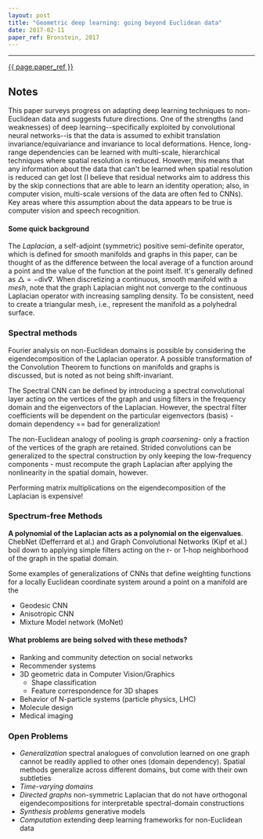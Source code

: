 ```yaml
---
layout: post
title: "Geometric deep learning: going beyond Euclidean data"
date: 2017-02-11
paper_ref: Bronstein, 2017
---
```


<script type="text/x-mathjax-config">
MathJax.Hub.Config({
  TeX: { equationNumbers: { autoNumber: "AMS" } },
  tex2jax: {inlineMath: [['$','$'], ['\\(','\\)']]}
});
</script>

<script type="text/javascript" async
  src="https://cdn.mathjax.org/mathjax/latest/MathJax.js?config=TeX-MML-AM_CHTML">
</script> 
---

[{{ page.paper_ref }}](https://arxiv.org/abs/1611.08097)

## Notes

This paper surveys progress on adapting deep learning techniques to non-Euclidean data and suggests future directions. One of the strengths (and weaknesses) of deep learning--specifically exploited by convolutional neural networks--is that the data is assumed to exhibit translation invariance/equivariance and invariance to local deformations. Hence, long-range dependencies can be learned with multi-scale, hierarchical techniques where spatial resolution is reduced. However, this means that any information about the data that can't be learned when spatial resolution is reduced can get lost (I believe that residual networks aim to address this by the skip connections that are able to learn an identity operation; also, in computer vision, multi-scale versions of the data are often fed to CNNs). Key areas where this assumption about the data appears to be true is computer vision and speech recognition.

#### Some quick background 

The *Laplacian*, a self-adjoint (symmetric) positive semi-definite operator, which is defined for smooth manifolds and graphs in this paper, can be thought of as the difference between the local average of a function around a point and the value of the function at the point itself. It's generally defined as $\triangle = -\text{div} \nabla$. When discretizing a continuous, smooth manifold with a *mesh*, note that the graph Laplacian might not converge to the continuous Laplacian operator with increasing sampling density. To be consistent, need to create a triangular mesh, i.e., represent the manifold as a polyhedral surface.

### Spectral methods

Fourier analysis on non-Euclidean domains is possible by considering the eigendecomposition of the Laplacian operator. A possible transformation of the Convolution Theorem to functions on manifolds and graphs is discussed, but is noted as not being shift-invariant. 

The Spectral CNN can be defined by introducing a spectral convolutional layer acting on the vertices of the graph and using filters in the frequency domain and the eigenvectors of the Laplacian. However, the spectral filter coefficients will be dependent on the particular eigenvectors (basis) - domain dependency == bad for generalization!

The non-Euclidean analogy of pooling is *graph coarsening*- only a fraction of the vertices of the graph are retained. Strided convolutions can be generalized to the spectral construction by only keeping the low-frequency components - must recompute the graph Laplacian after applying the nonlinearity in the spatial domain, however. 

Performing matrix multiplications on the eigendecomposition of the Laplacian is expensive!

### Spectrum-free Methods

**A polynomial of the Laplacian acts as a polynomial on the eigenvalues**. ChebNet (Defferrard et al.) and Graph Convolutional Networks (Kipf et al.) boil down to applying simple filters acting on the r- or 1-hop neighborhood of the graph in the spatial domain.

Some examples of generalizations of CNNs that define weighting functions for a locally Euclidean coordinate system around a point on a manifold are the 
  * Geodesic CNN
  * Anisotropic CNN
  * Mixture Model network (MoNet)


#### What problems are being solved with these methods?

* Ranking and community detection on social networks
* Recommender systems
* 3D geometric data in Computer Vision/Graphics
    * Shape classification
    * Feature correspondence for 3D shapes
* Behavior of N-particle systems (particle physics, LHC)
* Molecule design
* Medical imaging

### Open Problems

* *Generalization* spectral analogues of convolution learned on one graph cannot be readily applied to other ones (domain dependency). Spatial methods generalize across different domains, but come with their own subtleties
* *Time-varying domains*
* *Directed graphs* non-symmetric Laplacian that do not have orthogonal eigendecompositions for interpretable spectral-domain constructions
* *Synthesis problems* generative models
* *Computation* extending deep learning frameworks for non-Euclidean data